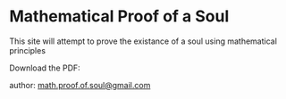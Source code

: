 # Mathematical Proof of a Soul
This site will attempt to prove the existance of a soul using mathematical principles


Download the PDF: 

author: math.proof.of.soul@gmail.com

